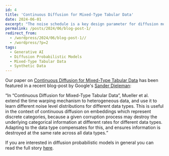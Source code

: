 ```yaml
---
id: 4
title: 'Continuous Diffusion for Mixed-Type Tabular Data'
date: 2024-06-01
excerpt: "The noise schedule is a key design parameter for diffusion models. It determines how the magnitude of the noise varies over the course of the diffusion process."
permalink: /posts/2024/06/blog-post-1/
redirect_from:
  - /wordpress/2024/06/blog-post-1//
  - /wordpress/?p=2
tags:
  - Generative AI
  - Diffusion Probabilistic Models
  - Mixed-Type Tabular Data
  - Synthetic Data
---
```


Our paper on [Continuous Diffusion for Mixed-Type Tabular Data](https://arxiv.org/abs/2312.10431) has been featured in a recent blog-post by Google's [Sander Dieleman](https://sander.ai/2024/06/14/noise-schedules.html):

<q>In “Continuous Diffusion for Mixed-Type Tabular Data”, Mueller et al. extend the time warping mechanism to heterogeneous data, and use it to learn different noise level distributions for different data types. This is useful in the context of continuous diffusion on embeddings which represent discrete categories, because a given corruption process may destroy the underlying categorical information at different rates for different data types. Adapting to the data type compensates for this, and ensures information is destroyed at the same rate across all data types.</q> 

If you are interested in diffusion probabilistic models in general you can read the full story [here](https://sander.ai/2024/06/14/noise-schedules.html).
